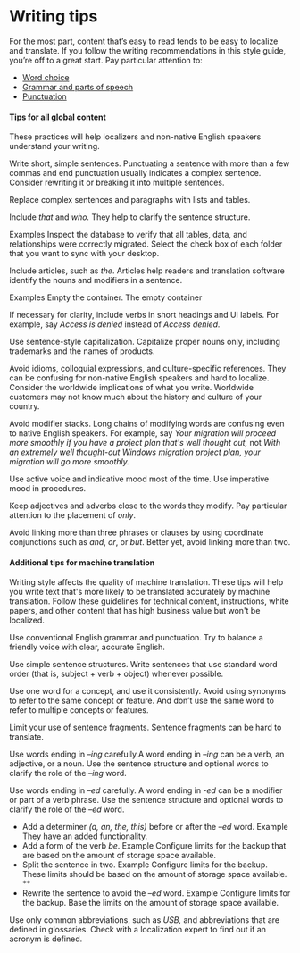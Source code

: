 ﻿# Writing tips

For
the most part, content that’s easy to read tends to be easy to localize
and translate. If you follow the writing recommendations in this style
guide, you’re off to a great start. Pay particular attention to:

  - [Word choice](https://worldready.cloudapp.net/Styleguide/Read?id=2700&topicid=36378)
  - [Grammar and parts of speech](https://worldready.cloudapp.net/Styleguide/Read?id=2700&topicid=25518)
  - [Punctuation](https://worldready.cloudapp.net/Styleguide/Read?id=2700&topicid=25519)

#### Tips for all global content

These practices will help localizers and non-native English speakers understand your writing.

Write short, simple sentences.
Punctuating a sentence with more than a few commas and end punctuation
usually indicates a complex sentence. Consider rewriting it or breaking
it into multiple sentences. 

Replace complex sentences and paragraphs with lists and tables.

Include *that* and *who.* They help to clarify the sentence structure. 

Examples
Inspect the database to verify that all tables, data, and relationships were correctly migrated.
Select the check box of each folder that you want to sync with your desktop.

Include articles, such as *the*. Articles help readers and translation software identify the nouns and modifiers in a sentence. 

Examples
Empty the container. 
The empty container

If necessary for clarity, include verbs in short headings and UI labels. For example, say *Access is denied* instead of *Access denied.*

Use sentence-style capitalization. Capitalize proper nouns only, including trademarks and the names of products. 

Avoid idioms, colloquial expressions, and culture-specific references.
They can be confusing for non-native English speakers and hard to
localize. Consider the worldwide implications of what you write.
Worldwide customers may not know much about the history and culture of
your country. 

Avoid modifier stacks. Long chains of modifying words are confusing even to native English speakers. For example, say *Your migration will proceed more smoothly if you have a project plan that's well thought out,* not *With an extremely well thought-out Windows migration project plan, your migration will go more smoothly.*

Use active voice and indicative mood most of the time. Use imperative mood in procedures.

Keep adjectives and adverbs close to the words they modify. Pay particular attention to the placement of *only*.

Avoid linking more than three phrases or clauses by using coordinate conjunctions such as *and*, *or*, or *but*. Better yet, avoid linking more than two. 

#### Additional tips for machine translation

Writing
style affects the quality of machine translation. These tips will help
you write text that's more likely to be translated accurately by machine
translation. Follow these guidelines for technical content,
instructions, white papers, and other content that has high business
value but won't be localized.

Use conventional English grammar and punctuation. Try to balance a friendly voice with clear, accurate English.

Use simple sentence structures. Write sentences that use standard word order (that is, subject + verb + object) whenever possible.

Use one word for a concept, and use it consistently. Avoid
using synonyms to refer to the same concept or feature. And don’t use
the same word to refer to multiple concepts or features.

Limit your use of sentence fragments. Sentence fragments can be hard to translate.

Use words ending in *–ing* carefully.A word ending in *–ing* can be a verb, an adjective, or a noun. Use the sentence structure and optional words to clarify the role of the *–ing* word.

Use words ending in *–ed* carefully. A word ending in *-ed* can be a modifier or part of a verb phrase. Use the sentence structure and optional words to clarify the role of the *–ed* word.

  - Add a determiner *(a, an, the, this)* before or after the *–ed* word.
    Example
    They have an added functionality.
  - Add a form of the verb *be*.
    Example
    Configure limits for the backup that are based on the amount of storage space available.
  - Split the sentence in two.
    Example
    Configure limits for the backup. These limits should be based on the amount of storage space available. **
  - Rewrite the sentence to avoid the *–ed* word.
    Example
    Configure limits for the backup. Base the limits on the amount of storage space available.

Use only common abbreviations, such as *USB,* and
abbreviations that are defined in glossaries. Check with a
localization expert to find out if an acronym is defined. 
